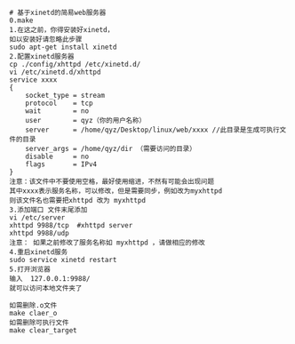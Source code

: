     # 基于xinetd的简易web服务器
    0.make
    1.在这之前，你得安装好xinetd，
    如以安装好请忽略此步骤
    sudo apt-get install xinetd
    2.配置xinetd服务器
    cp ./config/xhttpd /etc/xinetd.d/
    vi /etc/xinetd.d/xhttpd
    service xxxx
    {
        socket_type = stream
        protocol    = tcp
        wait        = no
        user        = qyz（你的用户名称）
        server      = /home/qyz/Desktop/linux/web/xxxx //此目录是生成可执行文件的目录                        
        server_args = /home/qyz/dir （需要访问的目录）
        disable     = no
        flags       = IPv4
    }
    注意：该文件中不要使用空格，最好使用缩进，不然有可能会出现问题
    其中xxxx表示服务名称，可以修改，但是需要同步，例如改为myxhttpd
    则该文件名也需要把xhttpd 改为 myxhttpd
    3.添加端口 文件末尾添加
    vi /etc/server
    xhttpd 9988/tcp  #xhttpd server 
    xhttpd 9988/udp
    注意： 如果之前修改了服务名称如 myxhttpd ，请做相应的修改 
    4.重启xinetd服务
    sudo service xinetd restart
    5.打开浏览器
    输入  127.0.0.1:9988/
    就可以访问本地文件夹了

    如需删除.o文件
    make claer_o
    如需删除可执行文件
    make clear_target
